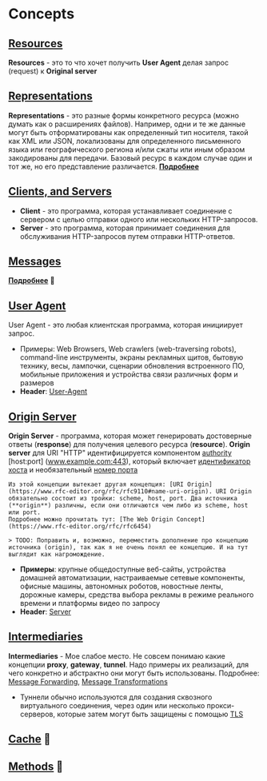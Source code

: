 # Concepts

## [Resources](https://www.rfc-editor.org/rfc/rfc9110#name-resources)
**Resources** - это то что хочет получить **User Agent** делая запрос (request) к **Original server**

## [Representations](https://www.rfc-editor.org/rfc/rfc9110#name-representations)
**Representations** - это разные формы конкретного ресурса (можно думать как о расширениях файлов). Например, одни и те же данные могут быть отформатированы как определенный тип носителя, такой как XML или JSON, локализованы для определенного письменного языка или географического региона и/или сжаты или иным образом закодированы для передачи. Базовый ресурс в каждом случае один и тот же, но его представление различается.
  [**Подробнее**](https://github.com/vitaliiastakhov/learning-private/issues/75#issuecomment-1964337871)

## [Clients, and Servers](https://www.rfc-editor.org/rfc/rfc9110#name-connections-clients-and-ser)
  - **Client** - это программа, которая устанавливает соединение с сервером с целью отправки одного или нескольких HTTP-запросов.
  - **Server** - это программа, которая принимает соединения для обслуживания HTTP-запросов путем отправки HTTP-ответов.

## [Messages](https://www.rfc-editor.org/rfc/rfc9110#name-messages)
  [**Подробнее**](./messages.md) 📂

## [User Agent](https://www.rfc-editor.org/rfc/rfc9110#name-user-agents)
User Agent - это любая клиентская программа, которая инициирует запрос.

  - Примеры: Web Browsers, Web crawlers (web-traversing robots), command-line инструменты, экраны рекламных щитов, бытовую технику, весы, лампочки, сценарии обновления встроенного ПО, мобильные приложения и устройства связи различных форм и размеров
  - **Header**: [User-Agent](https://www.rfc-editor.org/rfc/rfc9110#name-user-agent)

## [Origin Server](https://www.rfc-editor.org/rfc/rfc9110#name-origin-server)
**Origin Server** - программа, которая может генерировать достоверные ответы (**response**) для получения целевого ресурса (**resource**). **Origin server** для URI "HTTP" идентифицируется компонентом [authority](https://www.rfc-editor.org/rfc/rfc9110#uri.references) [host:port] (www.example.com:443), который включает [идентификатор хоста](https://www.rfc-editor.org/rfc/rfc3986#section-3.2.2) и необязательный [номер порта](https://www.rfc-editor.org/rfc/rfc3986#section-3.2.3)

    Из этой концепции вытекает другая концепция: [URI Origin](https://www.rfc-editor.org/rfc/rfc9110#name-uri-origin). URI Origin обязательно состоит из тройки: scheme, host, port. Два источника (**origin**) различны, если они отличаются чем либо из scheme, host или port.
    Подробнее можно прочитать тут: [The Web Origin Concept](https://www.rfc-editor.org/rfc/rfc6454)

    > TODO: Поправить и, возможно, переместить дополнение про концепцию источника (origin), так как я не очень понял ее концепцию. И на тут выглядит как нагромождение.

   - **Примеры**: крупные общедоступные веб-сайты, устройства домашней автоматизации, настраиваемые сетевые компоненты, офисные машины, автономных роботов, новостные ленты, дорожные камеры, средства выбора рекламы в режиме реального времени и платформы видео по запросу
   - **Header**: [Server](https://www.rfc-editor.org/rfc/rfc9110#name-server)

## [Intermediaries](https://www.rfc-editor.org/rfc/rfc9110#name-intermediaries)
**Intermediaries** - Мое слабое место. Не совсем понимаю какие концепции **proxy**, **gateway**, **tunnel**. Надо примеры их реализаций, для чего конкретно и абстрактно они могут быть использованы.
Подробнее: [Message Forwarding](https://www.rfc-editor.org/rfc/rfc9110#name-message-forwarding), [Message Transformations](https://www.rfc-editor.org/rfc/rfc9110#name-message-transformations)
- Туннели обычно используются для создания сквозного виртуального соединения, через один или несколько прокси-серверов, которые затем могут быть защищены с помощью [TLS](https://www.rfc-editor.org/rfc/rfc8446)

## [Cache](./cache.md) 📂

## [Methods](./methods.md) 📂
